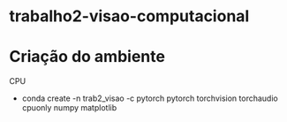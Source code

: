 # trabalho2-visao-computacional

# Criação do ambiente

CPU
-  conda create -n trab2_visao -c pytorch pytorch torchvision torchaudio cpuonly numpy matplotlib


